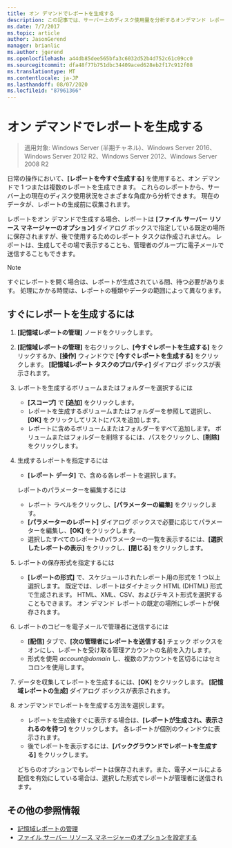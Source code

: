 ```yaml
---
title: オン デマンドでレポートを生成する
description: この記事では、サーバー上のディスク使用量を分析するオンデマンド レポートを生成する方法を説明します。
ms.date: 7/7/2017
ms.topic: article
author: JasonGerend
manager: brianlic
ms.author: jgerend
ms.openlocfilehash: a44db85dee565bfa3c6032d52b4d752c61c09cc0
ms.sourcegitcommit: dfa48f77b751dbc34409aced628eb2f17c912f08
ms.translationtype: MT
ms.contentlocale: ja-JP
ms.lasthandoff: 08/07/2020
ms.locfileid: "87961366"
---
```

# <a name="generate-reports-on-demand"></a>オン デマンドでレポートを生成する

> 適用対象: Windows Server (半期チャネル)、Windows Server 2016、Windows Server 2012 R2、Windows Server 2012、Windows Server 2008 R2

日常の操作において、**[レポートを今すぐ生成する]** を使用すると、オン デマンドで 1 つまたは複数のレポートを生成できます。 これらのレポートから、サーバー上の現在のディスク使用状況をさまざまな角度から分析できます。 現在のデータが、レポートの生成前に収集されます。

レポートをオン デマンドで生成する場合、レポートは **[ファイル サーバー リソース マネージャーのオプション]** ダイアログ ボックスで指定している既定の場所に保存されますが、後で使用するためのレポート タスクは作成されません。 レポートは、生成してその場で表示することも、管理者のグループに電子メールで送信することもできます。

> [!Note]
> すぐにレポートを開く場合は、レポートが生成されている間、待つ必要があります。 処理にかかる時間は、レポートの種類やデータの範囲によって異なります。

## <a name="to-generate-reports-immediately"></a>すぐにレポートを生成するには

1. **[記憶域レポートの管理]** ノードをクリックします。

2. **[記憶域レポートの管理]** を右クリックし、**[今すぐレポートを生成する]** をクリックするか、**[操作]** ウィンドウで **[今すぐレポートを生成する]** をクリックします。 **[記憶域レポート タスクのプロパティ]** ダイアログ ボックスが表示されます。

3. レポートを生成するボリュームまたはフォルダーを選択するには

   -   **[スコープ]** で **[追加]** をクリックします。
   -   レポートを生成するボリュームまたはフォルダーを参照して選択し、**[OK]** をクリックしてリストにパスを追加します。
   -   レポートに含めるボリュームまたはフォルダーをすべて追加します。 ボリュームまたはフォルダーを削除するには、パスをクリックし、**[削除]** をクリックします。

4. 生成するレポートを指定するには

    -   **[レポート データ]** で、含める各レポートを選択します。

   レポートのパラメーターを編集するには

   -   レポート ラベルをクリックし、**[パラメーターの編集]** をクリックします。
   -   **[パラメーターのレポート]** ダイアログ ボックスで必要に応じてパラメーターを編集し、**[OK]** をクリックします。
   -  選択したすべてのレポートのパラメーターの一覧を表示するには、**[選択したレポートの表示]** をクリックし、**[閉じる]** をクリックします。

5. レポートの保存形式を指定するには

   -  **[レポートの形式]** で、スケジュールされたレポート用の形式を 1 つ以上選択します。 既定では、レポートはダイナミック HTML (DHTML) 形式で生成されます。 HTML、XML、CSV、およびテキスト形式を選択することもできます。 オン デマンド レポートの既定の場所にレポートが保存されます。

6. レポートのコピーを電子メールで管理者に送信するには

   - **[配信]** タブで、**[次の管理者にレポートを送信する]** チェック ボックスをオンにし、レポートを受け取る管理アカウントの名前を入力します。
   - 形式を使用 <em>account@domain</em> し、複数のアカウントを区切るにはセミコロンを使用します。

7. データを収集してレポートを生成するには、**[OK]** をクリックします。 **[記憶域レポートの生成]** ダイアログ ボックスが表示されます。

8. オンデマンドでレポートを生成する方法を選択します。

   -   レポートを生成後すぐに表示する場合は、**[レポートが生成され、表示されるのを待つ]** をクリックします。 各レポートが個別のウィンドウに表示されます。
   -   後でレポートを表示するには、**[バックグラウンドでレポートを生成する]** をクリックします。

   どちらのオプションでもレポートは保存されます。また、電子メールによる配信を有効にしている場合は、選択した形式でレポートが管理者に送信されます。

## <a name="additional-references"></a>その他の参照情報

-   [記憶域レポートの管理](storage-reports-management.md)
-   [ファイル サーバー リソース マネージャーのオプションを設定する](setting-file-server-resource-manager-options.md)

